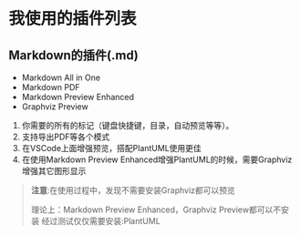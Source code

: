 # 我使用的插件列表

## Markdown的插件(.md)

* Markdown All in One
* Markdown PDF
* Markdown Preview Enhanced
* Graphviz Preview
1. 你需要的所有的标记（键盘快捷键，目录，自动预览等等）。
2. 支持导出PDF等各个模式
3. 在VSCode上面增强预览，搭配PlantUML使用更佳
4. 在使用Markdown Preview Enhanced增强PlantUML的时候，需要Graphviz增强其它图形显示

> **注意**:在使用过程中，发现不需要安装Graphviz都可以预览
>  
> 理论上：Markdown Preview Enhanced，Graphviz Preview都可以不安装
> 经过测试仅仅需要安装:PlantUML